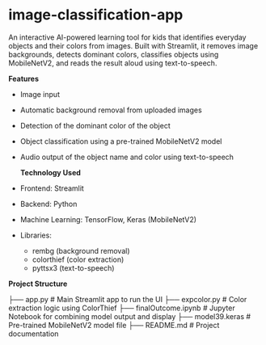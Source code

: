 # image-classification-app
An interactive AI-powered learning tool for kids that identifies everyday objects and their colors from images. Built with Streamlit, it removes image backgrounds, detects dominant colors, classifies objects using MobileNetV2, and reads the result aloud using text-to-speech.

**Features**
- Image input 
- Automatic background removal from uploaded images
- Detection of the dominant color of the object
- Object classification using a pre-trained MobileNetV2 model
- Audio output of the object name and color using text-to-speech

  **Technology Used**
- Frontend: Streamlit
- Backend: Python
- Machine Learning: TensorFlow, Keras (MobileNetV2)
- Libraries:
  - rembg (background removal)
  - colorthief (color extraction)
  - pyttsx3 (text-to-speech)

 **Project Structure**
 
├── app.py              # Main Streamlit app to run the UI
├── expcolor.py         # Color extraction logic using ColorThief
├── finalOutcome.ipynb  # Jupyter Notebook for combining model output and display
├── model39.keras       # Pre-trained MobileNetV2 model file
├── README.md           # Project documentation
